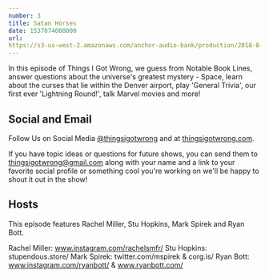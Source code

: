 ```yaml
---
number: 3
title: Satan Horses
date: 1537074000000
url: 
https://s3-us-west-2.amazonaws.com/anchor-audio-bank/production/2018-8-16/4617739-44100-2-1435112c495bc.mp3
---
```


In this episode of Things I Got Wrong, we guess from Notable Book Lines, answer questions about the universe's greatest mystery - Space, learn about the curses that lie within the Denver airport, play 'General Trivia', our first ever 'Lightning Round!', talk Marvel movies and more!

## Social and Email

Follow Us on Social Media [@thingsigotwrong](https://instagram.com/thingsigotwrong) and at [thingsigotwrong.com](https://thingsigotwrong.com).

If you have topic ideas or questions for future shows, you can send them to thingsigotwrong@gmail.com along with your name and a link to your favorite social profile or something cool you're working on we'll be happy to shout it out in the show!

## Hosts

This episode features Rachel Miller, Stu Hopkins, Mark Spirek and Ryan Bott.

Rachel Miller: www.instagram.com/rachelsmfr/
Stu Hopkins: stupendous.store/
Mark Spirek: twitter.com/mspirek & corg.is/
Ryan Bott: www.instagram.com/ryanbott/ & www.ryanbott.com/
